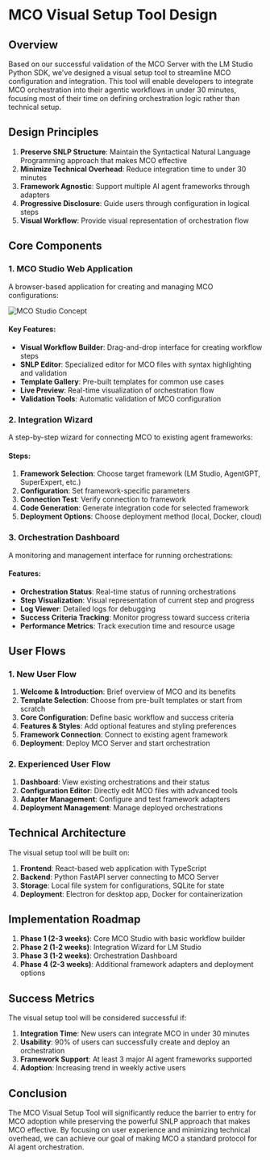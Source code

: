 # MCO Visual Setup Tool Design

## Overview

Based on our successful validation of the MCO Server with the LM Studio Python SDK, we've designed a visual setup tool to streamline MCO configuration and integration. This tool will enable developers to integrate MCO orchestration into their agentic workflows in under 30 minutes, focusing most of their time on defining orchestration logic rather than technical setup.

## Design Principles

1. **Preserve SNLP Structure**: Maintain the Syntactical Natural Language Programming approach that makes MCO effective
2. **Minimize Technical Overhead**: Reduce integration time to under 30 minutes
3. **Framework Agnostic**: Support multiple AI agent frameworks through adapters
4. **Progressive Disclosure**: Guide users through configuration in logical steps
5. **Visual Workflow**: Provide visual representation of orchestration flow

## Core Components

### 1. MCO Studio Web Application

A browser-based application for creating and managing MCO configurations:

![MCO Studio Concept](../assets/mco_studio_concept.png)

#### Key Features:

- **Visual Workflow Builder**: Drag-and-drop interface for creating workflow steps
- **SNLP Editor**: Specialized editor for MCO files with syntax highlighting and validation
- **Template Gallery**: Pre-built templates for common use cases
- **Live Preview**: Real-time visualization of orchestration flow
- **Validation Tools**: Automatic validation of MCO configuration

### 2. Integration Wizard

A step-by-step wizard for connecting MCO to existing agent frameworks:

#### Steps:

1. **Framework Selection**: Choose target framework (LM Studio, AgentGPT, SuperExpert, etc.)
2. **Configuration**: Set framework-specific parameters
3. **Connection Test**: Verify connection to framework
4. **Code Generation**: Generate integration code for selected framework
5. **Deployment Options**: Choose deployment method (local, Docker, cloud)

### 3. Orchestration Dashboard

A monitoring and management interface for running orchestrations:

#### Features:

- **Orchestration Status**: Real-time status of running orchestrations
- **Step Visualization**: Visual representation of current step and progress
- **Log Viewer**: Detailed logs for debugging
- **Success Criteria Tracking**: Monitor progress toward success criteria
- **Performance Metrics**: Track execution time and resource usage

## User Flows

### 1. New User Flow

1. **Welcome & Introduction**: Brief overview of MCO and its benefits
2. **Template Selection**: Choose from pre-built templates or start from scratch
3. **Core Configuration**: Define basic workflow and success criteria
4. **Features & Styles**: Add optional features and styling preferences
5. **Framework Connection**: Connect to existing agent framework
6. **Deployment**: Deploy MCO Server and start orchestration

### 2. Experienced User Flow

1. **Dashboard**: View existing orchestrations and their status
2. **Configuration Editor**: Directly edit MCO files with advanced tools
3. **Adapter Management**: Configure and test framework adapters
4. **Deployment Management**: Manage deployed orchestrations

## Technical Architecture

The visual setup tool will be built on:

1. **Frontend**: React-based web application with TypeScript
2. **Backend**: Python FastAPI server connecting to MCO Server
3. **Storage**: Local file system for configurations, SQLite for state
4. **Deployment**: Electron for desktop app, Docker for containerization

## Implementation Roadmap

1. **Phase 1 (2-3 weeks)**: Core MCO Studio with basic workflow builder
2. **Phase 2 (1-2 weeks)**: Integration Wizard for LM Studio
3. **Phase 3 (1-2 weeks)**: Orchestration Dashboard
4. **Phase 4 (2-3 weeks)**: Additional framework adapters and deployment options

## Success Metrics

The visual setup tool will be considered successful if:

1. **Integration Time**: New users can integrate MCO in under 30 minutes
2. **Usability**: 90% of users can successfully create and deploy an orchestration
3. **Framework Support**: At least 3 major AI agent frameworks supported
4. **Adoption**: Increasing trend in weekly active users

## Conclusion

The MCO Visual Setup Tool will significantly reduce the barrier to entry for MCO adoption while preserving the powerful SNLP approach that makes MCO effective. By focusing on user experience and minimizing technical overhead, we can achieve our goal of making MCO a standard protocol for AI agent orchestration.
